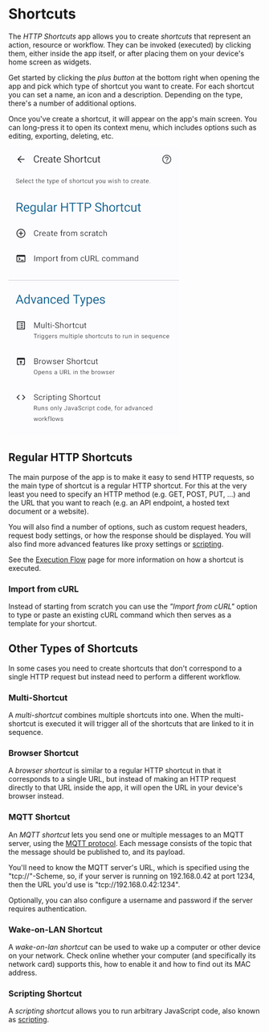 # Shortcuts

The *HTTP Shortcuts* app allows you to create *shortcuts* that represent an action, resource or workflow. They can be invoked (executed) by clicking them, either inside the app itself, or after placing them on your device's home screen as widgets.

Get started by clicking the *plus button* at the bottom right when opening the app and pick which type of shortcut you want to create. For each shortcut you can set a name, an icon and a description. Depending on the type, there's a number of additional options.

Once you've create a shortcut, it will appear on the app's main screen. You can long-press it to open its context menu, which includes options such as editing, exporting, deleting, etc.

![Start creating a shortcut by picking a type](../assets/documentation/shortcuts/01.png)

<a name="regular"></a>
## Regular HTTP Shortcuts

The main purpose of the app is to make it easy to send HTTP requests, so the main type of shortcut is a regular HTTP shortcut. For this at the very least you need to specify an HTTP method (e.g. GET, POST, PUT, ...) and the URL that you want to reach (e.g. an API endpoint, a hosted text document or a website).

You will also find a number of options, such as custom request headers, request body settings, or how the response should be displayed. You will also find more advanced features like proxy settings or [scripting](scripting.md).

See the [Execution Flow](execution-flow.md) page for more information on how a shortcut is executed.

<a name="curl-import"></a>
### Import from cURL

Instead of starting from scratch you can use the *"Import from cURL"* option to type or paste an existing cURL command which then serves as a template for your shortcut.

## Other Types of Shortcuts

In some cases you need to create shortcuts that don't correspond to a single HTTP request but instead need to perform a different workflow.

<a name="multi-shortcut"></a>
### Multi-Shortcut

A *multi-shortcut* combines multiple shortcuts into one. When the multi-shortcut is executed it will trigger all of the shortcuts that are linked to it in sequence.

<a name="browser-shortcut"></a>
### Browser Shortcut

A *browser shortcut* is similar to a regular HTTP shortcut in that it corresponds to a single URL, but instead of making an HTTP request directly to that URL inside the app, it will open the URL in your device's browser instead.

<a name="mqtt-shortcut"></a>
### MQTT Shortcut

An *MQTT shortcut* lets you send one or multiple messages to an MQTT server, using the [MQTT protocol](https://en.wikipedia.org/wiki/MQTT). Each message consists of the topic that the message should be published to, and its payload.

You'll need to know the MQTT server's URL, which is specified using the "tcp://"-Scheme, so, if your server is running on 192.168.0.42 at port 1234, then the URL you'd use is "tcp://192.168.0.42:1234".

Optionally, you can also configure a username and password if the server requires authentication.

<a name="wake-on-lan"></a>
### Wake-on-LAN Shortcut

A *wake-on-lan shortcut* can be used to wake up a computer or other device on your network. Check online whether your computer (and specifically its network card) supports this, how to enable it and how to find out its MAC address.

<a name="scripting-shortcut"></a>
### Scripting Shortcut

A *scripting shortcut* allows you to run arbitrary JavaScript code, also known as [scripting](scripting.md).

